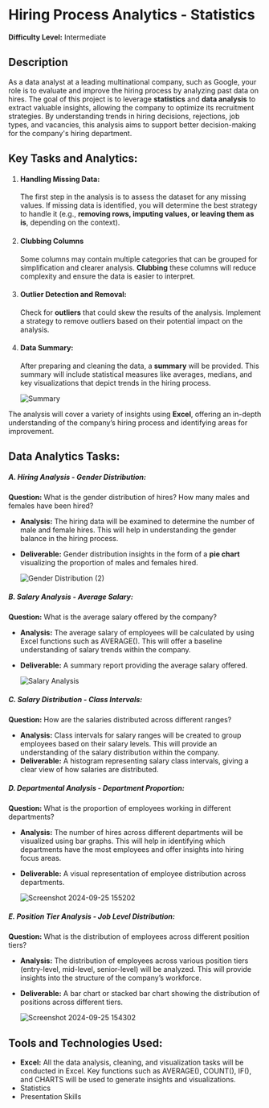 # Hiring Process Analytics - Statistics

__Difficulty Level:__ Intermediate

## Description

As a data analyst at a leading multinational company, such as Google, your role is to evaluate and improve the hiring process by analyzing past data on hires. The goal of this project is to leverage __statistics__ and __data analysis__ to extract valuable insights, allowing the company to optimize its recruitment strategies. By understanding trends in hiring decisions, rejections, job types, and vacancies, this analysis aims to support better decision-making for the company's hiring department.

## Key Tasks and Analytics:

1. #### Handling Missing Data:
   
   The first step in the analysis is to assess the dataset for any missing values. If missing data is identified, you will determine the best strategy to handle it (e.g., __removing rows, imputing values, or leaving them as is__, depending on the context).

2. #### Clubbing Columns

   Some columns may contain multiple categories that can be grouped for simplification and clearer analysis. __Clubbing__ these columns will reduce complexity and ensure the data is easier to interpret.

3. #### Outlier Detection and Removal:

   Check for __outliers__ that could skew the results of the analysis. Implement a strategy to remove outliers based on their potential impact on the analysis.

4. #### Data Summary:
   After preparing and cleaning the data, a __summary__ will be provided. This summary will include statistical measures like averages, medians, and key visualizations that depict trends in the hiring process.

   ![Summary](https://github.com/user-attachments/assets/3022a67e-5bd1-46a7-b82b-95ed20e66095)

The analysis will cover a variety of insights using __Excel__, offering an in-depth understanding of the company’s hiring process and identifying areas for improvement.

## Data Analytics Tasks:

##### A. Hiring Analysis - Gender Distribution:

__Question:__ What is the gender distribution of hires? How many males and females have been hired?

- __Analysis:__ The hiring data will be examined to determine the number of male and female hires. This will help in understanding the gender balance in the hiring process.
- __Deliverable:__ Gender distribution insights in the form of a __pie chart__ visualizing the proportion of males and females hired.

  ![Gender Distribution (2)](https://github.com/user-attachments/assets/a00c3a59-b126-4215-af9f-4fd8929352af)

##### B. Salary Analysis - Average Salary:

__Question:__ What is the average salary offered by the company?

- __Analysis:__ The average salary of employees will be calculated by using Excel functions such as AVERAGE(). This will offer a baseline understanding of salary trends within the company.
- __Deliverable:__ A summary report providing the average salary offered.

  ![Salary Analysis](https://github.com/user-attachments/assets/5fb26988-7bae-457f-a01f-99d235efd228)

##### C. Salary Distribution - Class Intervals:

__Question:__ How are the salaries distributed across different ranges?

- __Analysis:__ Class intervals for salary ranges will be created to group employees based on their salary levels. This will provide an understanding of the salary distribution within the company.
- __Deliverable:__ A histogram representing salary class intervals, giving a clear view of how salaries are distributed.

  

##### D. Departmental Analysis - Department Proportion:

__Question:__ What is the proportion of employees working in different departments?

- __Analysis:__ The number of hires across different departments will be visualized using bar graphs. This will help in identifying which departments have the most employees and offer insights into hiring focus areas.
- __Deliverable:__ A visual representation of employee distribution across departments.

  ![Screenshot 2024-09-25 155202](https://github.com/user-attachments/assets/e7790341-19d6-43ff-8bc2-bf9509fcad93)

##### E. Position Tier Analysis - Job Level Distribution:

__Question:__ What is the distribution of employees across different position tiers?

- __Analysis:__ The distribution of employees across various position tiers (entry-level, mid-level, senior-level) will be analyzed. This will provide insights into the structure of the company’s workforce.
- __Deliverable:__ A bar chart or stacked bar chart showing the distribution of positions across different tiers.

  ![Screenshot 2024-09-25 154302](https://github.com/user-attachments/assets/2b8446a4-84be-4eef-a148-c430d7bc8669)

## Tools and Technologies Used:

- __Excel:__ All the data analysis, cleaning, and visualization tasks will be conducted in Excel. Key functions such as AVERAGE(), COUNT(), IF(), and CHARTS will be used to generate insights and visualizations.
- Statistics
- Presentation Skills


